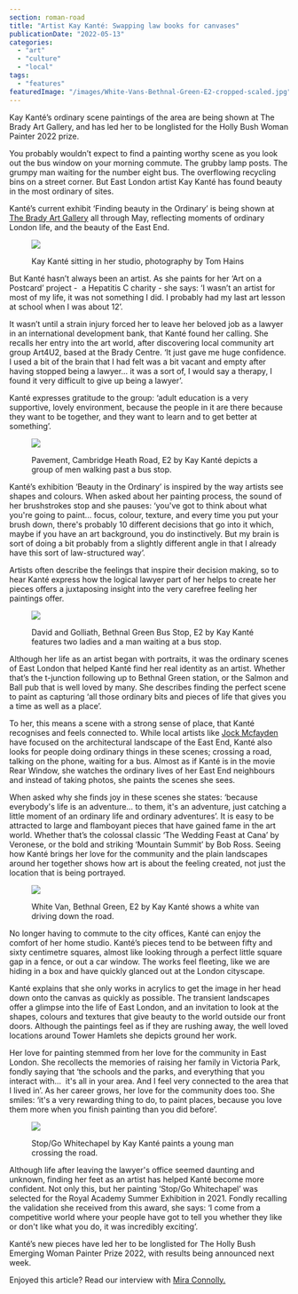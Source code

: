 ```yaml
---
section: roman-road
title: "Artist Kay Kanté: Swapping law books for canvases"
publicationDate: "2022-05-13"
categories: 
  - "art"
  - "culture"
  - "local"
tags: 
  - "features"
featuredImage: "/images/White-Vans-Bethnal-Green-E2-cropped-scaled.jpg"
---
```


Kay Kanté’s ordinary scene paintings of the area are being shown at The Brady Art Gallery, and has led her to be longlisted for the Holly Bush Woman Painter 2022 prize.

You probably wouldn’t expect to find a painting worthy scene as you look out the bus window on your morning commute. The grubby lamp posts. The grumpy man waiting for the number eight bus. The overflowing recycling bins on a street corner. But East London artist Kay Kanté has found beauty in the most ordinary of sites.

Kanté’s current exhibit ‘Finding beauty in the Ordinary’ is being shown at [The Brady Art Gallery](https://romanroadlondon.com/events/art-exhibition-brady-gallery/) all through May, reflecting moments of ordinary London life, and the beauty of the East End. 

<figure>

![](/images/kay-kante-1024x683.jpg)

<figcaption>

Kay Kanté sitting in her studio, photography by Tom Hains

</figcaption>

</figure>

But Kanté hasn’t always been an artist. As she paints for her ‘Art on a Postcard’ project -  a Hepatitis C charity - she says: ‘I wasn’t an artist for most of my life, it was not something I did. I probably had my last art lesson at school when I was about 12’.

It wasn’t until a strain injury forced her to leave her beloved job as a lawyer in an international development bank, that Kanté found her calling. She recalls her entry into the art world, after discovering local community art group Art4U2, based at the Brady Centre. ‘It just gave me huge confidence. I used a bit of the brain that I had felt was a bit vacant and empty after having stopped being a lawyer… it was a sort of, I would say a therapy, I found it very difficult to give up being a lawyer’. 

Kanté expresses gratitude to the group: ‘adult education is a very supportive, lovely environment, because the people in it are there because they want to be together, and they want to learn and to get better at something’.

<figure>

![](/images/pavement-kay-kante-2-1024x515.jpg)

<figcaption>

Pavement, Cambridge Heath Road, E2 by Kay Kanté depicts a group of men walking past a bus stop.

</figcaption>

</figure>

Kanté’s exhibition ‘Beauty in the Ordinary’ is inspired by the way artists see shapes and colours. When asked about her painting process, the sound of her brushstrokes stop and she pauses: ‘you've got to think about what you're going to paint... focus, colour, texture, and every time you put your brush down, there's probably 10 different decisions that go into it which, maybe if you have an art background, you do instinctively. But my brain is sort of doing a bit probably from a slightly different angle in that I already have this sort of law-structured way’.

Artists often describe the feelings that inspire their decision making, so to hear Kanté express how the logical lawyer part of her helps to create her pieces offers a juxtaposing insight into the very carefree feeling her paintings offer.

<figure>

![](/images/bust-stop-kay-kante-2-1024x999.jpg)

<figcaption>

David and Golliath, Bethnal Green Bus Stop, E2 by Kay Kanté features two ladies and a man waiting at a bus stop.

</figcaption>

</figure>

Although her life as an artist began with portraits, it was the ordinary scenes of East London that helped Kanté find her real identity as an artist. Whether that’s the t-junction following up to Bethnal Green station, or the Salmon and Ball pub that is well loved by many. She describes finding the perfect scene to paint as capturing ‘all those ordinary bits and pieces of life that gives you a time as well as a place’. 

To her, this means a scene with a strong sense of place, that Kanté recognises and feels connected to. While local artists like [Jock Mcfayden](https://romanroadlondon.com/jock-mcfadyen-artist-east-london/) have focused on the architectural landscape of the East End, Kanté also looks for people doing ordinary things in these scenes; crossing a road, talking on the phone, waiting for a bus. Almost as if Kanté is in the movie Rear Window, she watches the ordinary lives of her East End neighbours and instead of taking photos, she paints the scenes she sees.

When asked why she finds joy in these scenes she states: ‘because everybody's life is an adventure… to them, it's an adventure, just catching a little moment of an ordinary life and ordinary adventures’. It is easy to be attracted to large and flamboyant pieces that have gained fame in the art world. Whether that’s the colossal classic ‘The Wedding Feast at Cana’ by Veronese, or the bold and striking ‘Mountain Summit’ by Bob Ross. Seeing how Kanté brings her love for the community and the plain landscapes around her together shows how art is about the feeling created, not just the location that is being portrayed.

<figure>

![](/images/white-vans-kay-kante-square-1024x1023.jpg)

<figcaption>

White Van, Bethnal Green, E2 by Kay Kanté shows a white van driving down the road.

</figcaption>

</figure>

No longer having to commute to the city offices, Kanté can enjoy the comfort of her home studio. Kanté’s pieces tend to be between fifty and sixty centimetre squares, almost like looking through a perfect little square gap in a fence, or out a car window. The works feel fleeting, like we are hiding in a box and have quickly glanced out at the London cityscape. 

Kanté explains that she only works in acrylics to get the image in her head down onto the canvas as quickly as possible. The transient landscapes offer a glimpse into the life of East London, and an invitation to look at the shapes, colours and textures that give beauty to the world outside our front doors. Although the paintings feel as if they are rushing away, the well loved locations around Tower Hamlets she depicts ground her work. 

Her love for painting stemmed from her love for the community in East London. She recollects the memories of raising her family in Victoria Park, fondly saying that ‘the schools and the parks, and everything that you interact with…  it's all in your area. And I feel very connected to the area that I lived in’. As her career grows, her love for the community does too. She smiles: ‘it's a very rewarding thing to do, to paint places, because you love them more when you finish painting than you did before’.

<figure>

![](/images/whitechapel-kay-kante-1024x1493.jpg)

<figcaption>

Stop/Go Whitechapel by Kay Kanté paints a young man crossing the road.

</figcaption>

</figure>

Although life after leaving the lawyer's office seemed daunting and unknown, finding her feet as an artist has helped Kanté become more confident. Not only this, but her painting ‘Stop/Go Whitechapel’ was selected for the Royal Academy Summer Exhibition in 2021. Fondly recalling the validation she received from this award, she says: ‘I come from a competitive world where your people have got to tell you whether they like or don't like what you do, it was incredibly exciting’. 

Kanté’s new pieces have led her to be longlisted for The Holly Bush Emerging Woman Painter Prize 2022, with results being announced next week. 

Enjoyed this article? Read our interview with [Mira Connolly.](https://romanroadlondon.com/mira-connolly-artist-east-london/)

